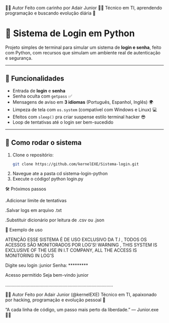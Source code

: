 👨‍💻 Autor
Feito com carinho por Adair Junior 🧙‍♂️
Técnico em TI, aprendendo programação e buscando evolução diária 🚀


# 🔐 Sistema de Login em Python

Projeto simples de terminal para simular um sistema de **login e senha**, feito com Python, com recursos que simulam um ambiente real de autenticação e segurança.

---

## 🧰 Funcionalidades

- Entrada de **login** e **senha**
- Senha oculta com `getpass` ✅
- Mensagens de aviso em **3 idiomas** (Português, Espanhol, Inglês) 🌍
- Limpeza de tela com `os.system` (compatível com Windows e Linux) 💻
- Efeitos com `sleep()` pra criar suspense estilo terminal hacker 😎
- Loop de tentativas até o login ser bem-sucedido

---

## 📂 Como rodar o sistema

1. Clone o repositório:
   ```bash
   git clone https://github.com/kernelEXE/Sistema-login.git

2. Navegue ate a pasta
   cd sistema-login-python
3. Execute o código!
   python login.py


🛠️ Próximos passos

 .Adicionar limite de tentativas

 .Salvar logs em arquivo .txt

 .Substituir dicionário por leitura de .csv ou .json


 📸 Exemplo de uso

 ATENÇÃO ESSE SISTEMA É DE USO EXCLUSIVO DA T.I , TODOS OS ACESSOS SÃO MONITORADOS POR LOG'S!
WARNING , THIS SYSTEM IS EXCLUSIVE OF THE USE IN I.T COMPANY, ALL THE ACCESS IS MONITORING IN LOG'S

Digite seu login :junior
Senha: *********

Acesso permitido
Seja bem-vindo junior


.....................................................................................


👨‍💻 Autor
Feito por Adair Junior (@kernelEXE)
Técnico em TI, apaixonado por hacking, programação e evolução pessoal 🚀

“A cada linha de código, um passo mais perto da liberdade.” — Junior.exe 🧙‍♂️
